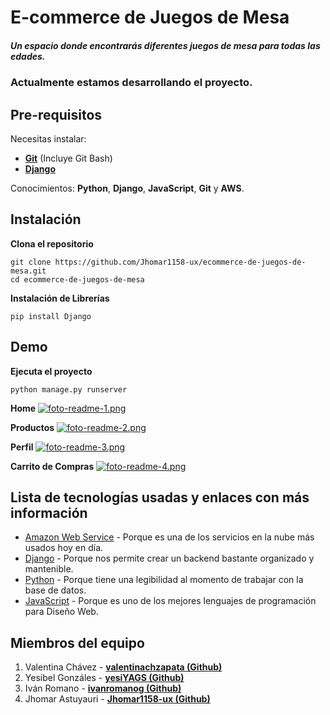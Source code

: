 # E-commerce de Juegos de Mesa
##### Un espacio donde encontrarás diferentes juegos de mesa para todas las edades.

### Actualmente estamos desarrollando el proyecto.

## Pre-requisitos

Necesitas instalar:
- **[Git](https://git-scm.com/downloads)** (Incluye Git Bash)
- **[Django](https://www.djangoproject.com/download/)**

Conocimientos: **Python**, **Django**, **JavaScript**, **Git** y **AWS**.

## Instalación
**Clona el repositorio**
```
git clone https://github.com/Jhomar1158-ux/ecommerce-de-juegos-de-mesa.git
cd ecommerce-de-juegos-de-mesa
```

**Instalación de Librerías**
```
pip install Django
```

## Demo
**Ejecuta el proyecto**
```
python manage.py runserver
```

**Home**
[![foto-readme-1.png](https://i.postimg.cc/mZyzyWcW/foto-readme-1.png)](https://postimg.cc/kDDg7ZFT)

**Productos**
[![foto-readme-2.png](https://i.postimg.cc/7ZdfZxR0/foto-readme-2.png)](https://postimg.cc/TKjRkXf3)

**Perfil**
[![foto-readme-3.png](https://i.postimg.cc/HLMjJqGK/foto-readme-3.png)](https://postimg.cc/94WcKNQt)

**Carrito de Compras**
[![foto-readme-4.png](https://i.postimg.cc/DZdZ61wP/foto-readme-4.png)](https://postimg.cc/LY526YfJ)

## Lista de tecnologías usadas y enlaces con más información
- [Amazon Web Service](https://aws.amazon.com/) - Porque es una de los servicios en la nube más usados hoy en día. 
- [Django](https://docs.djangoproject.com/en/4.0/) - Porque nos permite crear un backend bastante organizado y mantenible.
- [Python](https://docs.python.org/3/) - Porque tiene una legibilidad al momento de trabajar con la base de datos.
- [JavaScript](https://developer.mozilla.org/es/docs/Web/JavaScript/A_re-introduction_to_JavaScript) - Porque es uno de los mejores lenguajes de programación para Diseño Web.

## Miembros del equipo
1. Valentina Chávez - **[valentinachzapata (Github)](https://github.com/valentinachzapata)**
2. Yesibel Gonzáles - **[yesiYAGS (Github)](https://github.com/yesiYAGS)**
3. Iván Romano - **[ivanromanog (Github)](https://github.com/ivanromanog)**
4. Jhomar Astuyauri - **[Jhomar1158-ux (Github)](https://github.com/Jhomar1158-ux)**

